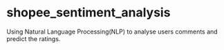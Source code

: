 # shopee_sentiment_analysis

Using Natural Language Processing(NLP) to analyse users comments and predict the ratings. 
